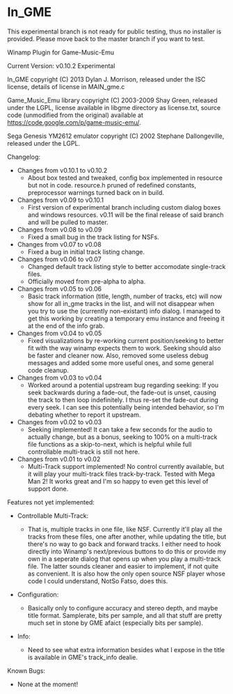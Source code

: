 In_GME
======

This experimental branch is not ready for public testing, thus no installer is provided.
Please move back to the master branch if you want to test.

Winamp Plugin for Game-Music-Emu

Current Version: v0.10.2 Experimental

In_GME copyright (C) 2013 Dylan J. Morrison, released under the ISC license, details of
license in MAIN_gme.c

Game_Music_Emu library copyright (C) 2003-2009 Shay Green, released under the 
LGPL, license available in libgme directory as license.txt, source code (unmodified 
from the original) available at https://code.google.com/p/game-music-emu/.

Sega Genesis YM2612 emulator copyright (C) 2002 Stephane Dallongeville, released under 
the LGPL.

Changelog:
 - Changes from v0.10.1 to v0.10.2
   - About box tested and tweaked, config box implemented in resource 
     but not in code. resource.h pruned of redefined constants, 
     preprocessor warnings turned back on in build.
 - Changes from v0.09 to v0.10.1
   - First version of experimental branch including custom dialog boxes and windows resources.
     v0.11 will be the final release of said branch and will be pulled to master.
 - Changes from v0.08 to v0.09
   - Fixed a small bug in the track listing for NSFs.
 - Changes from v0.07 to v0.08
   - Fixed a bug in initial track listing change.
 - Changes from v0.06 to v0.07
   - Changed default track listing style to better accomodate single-track 
     files.
   - Officially moved from pre-alpha to alpha.
 - Changes from v0.05 to v0.06
   - Basic track information (title, length, number of tracks, etc) will now show for all in_gme
     tracks in the list, and will not disappear when you try to use the (currently non-existant)
     info dialog. I managed to get this working by creating a temporary emu instance and freeing it
     at the end of the info grab.
 - Changes from v0.04 to v0.05
   - Fixed visualizations by re-working current position/seeking to better fit with the way
     winamp expects them to work. Seeking should also be faster and cleaner now. Also, removed
     some useless debug messages and added some more useful ones, and some general code cleanup.
 - Changes from v0.03 to v0.04
   - Worked around a potential upstream bug regarding seeking: If you seek backwards during a
     fade-out, the fade-out is unset, causing the track to then loop indefinitely. I thus
     re-set the fade-out during every seek. I can see this potentially being intended behavior, 
     so I'm debating whether to report it upstream.
 - Changes from v0.02 to v0.03
   - Seeking implemented! It can take a few seconds for the audio to actually change, but
     as a bonus, seeking to 100% on a multi-track file functions as a skip-to-next, which
     is helpful while full controllable multi-track is still not here.
 - Changes from v0.01 to v0.02
   - Multi-Track support implemented! No control currently available, but it will play
     your multi-track files track-by-track. Tested with Mega Man 2! It works great and 
     I'm so happy to even get this level of support done.

Features not yet implemented:

 - Controllable Multi-Track:
   - That is, multiple tracks in one file, like NSF. Currently it'll 
     play all the tracks from these files, one after another, while updating the title,
     but there's no way to go back and forward tracks. I either need to hook directly into
     Winamp's next/previous buttons to do this or provide my own in a seperate dialog
     that opens up when you play a multi-track file. The latter sounds cleaner and easier
     to implement, if not quite as convenient. It is also how the only open source NSF 
     player whose code I could understand, NotSo Fatso, does this.

 - Configuration:
   - Basically only to configure accuracy and stereo depth, and maybe 
     title format. Samplerate, bits per sample, and all that stuff are 
     pretty much set in stone by GME afaict (especially bits per sample).

 - Info:
   - Need to see what extra information besides what I expose in the 
     title is available in GME's track_info dealie.

Known Bugs:

 - None at the moment!
